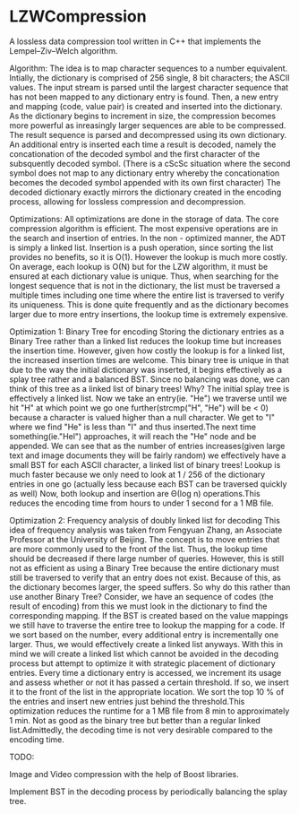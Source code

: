 # LZWCompression
A lossless data compression tool written in C++ that implements the Lempel–Ziv–Welch algorithm. 

Algorithm: The idea is to map character sequences to a number equivalent. Intially, the dictionary is comprised of 256 single, 8 bit characters; the ASCII values. The input stream is parsed until the largest character sequence that has not been mapped to any dictionary entry is found. Then, a new entry and mapping (code, value pair) is created and inserted into the dictionary. As the dictionary begins to increment in size, the compression becomes more powerful as inreasingly larger sequences are able to be compressed. The result sequence is parsed and decompressed using its own dictionary. An additional entry is inserted each time a result is decoded, namely the concationation of the decoded symbol and the first character of the subsquently decoded symbol. (There is a cScSc situation where the second symbol does not map to any dictionary entry whereby the concationation becomes the decoded symbol appended with its own first character) The decoded dictionary exactly mirrors the dictionary created in the encoding process, allowing for lossless compression and decompression.

Optimizations: All optimizations are done in the storage of data. The core compression algorithm is efficient. The most expensive operations are in the search and insertion of entries. In the non - optimized manner, the ADT is simply a linked list. Insertion is a push operation, since sorting the list provides no benefits, so it is O(1). However the lookup is much more costly. On average, each lookup is O(N) but for the LZW algorithm, it must be ensured at each dictionary value is unique. Thus, when searching for the longest sequence that is not in the dictionary, the list must be traversed a multiple times including one time where the entire list is traversed to verify its uniqueness. This is done quite frequently and as the dictionary becomes larger due to more entry insertions, the lookup time is extremely expensive. 

Optimization 1: Binary Tree for encoding 
Storing the dictionary entries as a Binary Tree rather than a linked list reduces the lookup time but increases the insertion time. However, given how costly the lookup is for a linked list, the increased insertion times are welcome. This binary tree is unique in that due to the way the initial dictionary was inserted, it begins effectively as a splay tree rather and a balanced BST. Since no balancing was done, we can think of this tree as a linked list of binary trees! Why? The initial splay tree is effectively a linked list. Now we take an entry(ie. "He") we traverse until we hit "H" at which point we go one further(strcmp("H", "He") will be  < 0) because a character is valued higher than a null character. We get to "I" where we find "He" is less than "I" and thus inserted.The next time something(ie."Hel") approaches, it will reach the "He" node and be appended. We can see that as the number of entries increases(given large text and image documents they will be fairly random) we effectively have a small BST for each ASCII character, a linked list of binary trees! Lookup is much faster because we only need to look at 1 / 256 of the dictionary entries in one go (actually less because each BST can be traversed quickly as well) Now, both lookup and insertion are Θ(log n) operations.This reduces the encoding time from hours to under 1 second for a 1 MB file. 

Optimization 2: Frequency analysis of doubly linked list for decoding 
This idea of frequency analysis was taken from Fengyuan Zhang, an Associate Professor at the University of Beijing. The concept is to move entries that are more commonly used to the front of the list. Thus, the lookup time should be decreased if there large number of queries. However, this is still not as efficient as using a Binary Tree because the entire dictionary must still be traversed to verify that an entry does not exist. Because of this, as the dictionary becomes larger, the speed suffers. So why do this rather than use another Binary Tree? Consider, we have an sequence of codes (the result of encoding) from this we must look in the dictionary to find the corresponding mapping. If the BST is created based on the value mappings we still have to traverse the entire tree to lookup the mapping for a code. If we sort based on the number, every additional entry is incrementally one larger. Thus, we would effectively create a linked list anyways. With this in mind we will create a linked list which cannot be avoided in the decoding process but attempt to optimize it with strategic placement of dictionary entries. Every time a dictionary entry is accessed, we increment its usage and assess whether or not it has passed a certain threshold. If so, we insert it to the front of the list in the appropriate location. We sort the top 10 % of the entries and insert new entries just behind the threshold.This optimization reduces the runtime for a 1 MB file from 8 min to approximately 1 min. Not as good as the binary tree but better than a regular linked list.Admittedly, the decoding time is not very desirable compared to the encoding time.

TODO: 

Image and Video compression with the help of Boost libraries.

Implement BST in the decoding process by periodically balancing the splay tree.

